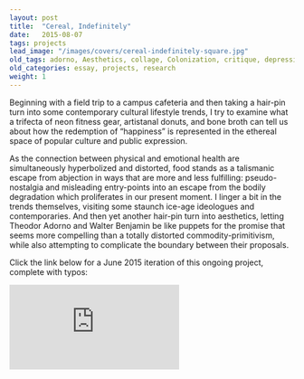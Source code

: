 ```yaml
---
layout: post
title:  "Cereal, Indefinitely"
date:   2015-08-07
tags: projects
lead_image: "/images/covers/cereal-indefinitely-square.jpg"
old_tags: adorno, Aesthetics, collage, Colonization, critique, depression, descartes, Donuts, fad, food fad, health food, kant, Paleo Diet, portland, specialty donut, Walter Benjamin
old_categories: essay, projects, research
weight: 1
---
```

Beginning with a field trip to a campus cafeteria and then taking a hair-pin turn into some contemporary cultural lifestyle trends, I try to examine what a trifecta of neon fitness gear, artistanal donuts, and bone broth can tell us about how the redemption of “happiness” is represented in the ethereal space of popular culture and public expression.

As the connection between physical and emotional health are simultaneously hyperbolized and distorted, food stands as a talismanic escape from abjection in ways that are more and less fulfilling: pseudo-nostalgia and misleading entry-points into an escape from the bodily degradation which proliferates in our present moment. I linger a bit in the trends themselves, visiting some staunch ice-age ideologues and contemporaries. And then yet another hair-pin turn into aesthetics, letting Theodor Adorno and Walter Benjamin be like puppets for the promise that seems more compelling than a totally distorted commodity-primitivism, while also attempting to complicate the boundary between their proposals.

Click the link below for a June 2015 iteration of this ongoing project, complete with typos:

[![Failure to Thrive (Spring 2013)](http://silohradovsky.net/wp-content/uploads/2014/10/failure-to-thrive-unimposed.pdf)](http://silohradovsky.net/wp-content/uploads/2015/09/cereal-indefinitely.pdf)